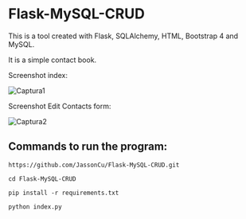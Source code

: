 # Flask-MySQL-CRUD
This is a tool created with Flask, SQLAlchemy, HTML, Bootstrap 4 and MySQL.

It is a simple contact book.

Screenshot index:

![Captura1](https://user-images.githubusercontent.com/85533418/146627575-683cc6c7-a14f-4ca8-8743-5914f37686c0.PNG)

Screenshot Edit Contacts form:

![Captura2](https://user-images.githubusercontent.com/85533418/146627744-c52e22b5-f155-4c32-883a-a8ee4e0efaf9.PNG)


## Commands to run the program:

```
https://github.com/JassonCu/Flask-MySQL-CRUD.git
```

```
cd Flask-MySQL-CRUD
```

```
pip install -r requirements.txt
```

```
python index.py 
```




